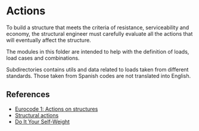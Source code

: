# Actions
To build a structure that meets the criteria of resistance, serviceability and economy, the structural engineer must carefully evaluate all the actions that will eventually affect the structure.

The modules in this folder are intended to help with the definition of loads, load cases and combinations.

Subdirectories contains utils and data related to loads taken from
different standards. Those taken from Spanish codes are not translated
into English.

## References

- [Eurocode 1: Actions on structures](https://en.wikipedia.org/wiki/Eurocode_1:_Actions_on_structures)
- [Structural actions](https://www.designingbuildings.co.uk/wiki/Structural_actions)
- [Do It Your Self-Weight](https://portwooddigital.com/2023/11/05/do-it-your-self-weight/)
